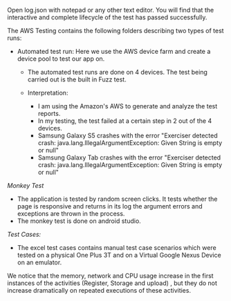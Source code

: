 Open log.json with notepad or any other text editor. You will find that the interactive and complete lifecycle of the test has passed successfully.

The AWS Testing contains the following folders describing two types of test runs:

- Automated test run: Here we use the AWS device farm and create a device pool to test our app on.

  - The automated test runs are done on 4 devices. The test being carried out is the built in Fuzz test.
  - Interpretation:

    - I am using the Amazon's AWS to generate and analyze the test reports.
    - In my testing, the test failed at a certain step in 2 out of the 4 devices.
    - Samsung Galaxy S5 crashes with the error "Exerciser detected crash: java.lang.IllegalArgumentException: Given String is empty or null"
    - Samsung Galaxy Tab crashes with the error "Exerciser detected crash: java.lang.IllegalArgumentException: Given String is empty or null"


_Monkey Test_

- The application is tested by random screen clicks. It tests whether the page is responsive and returns in its log the argument errors and exceptions are thrown in the process.
- The monkey test is done on android studio.

_Test Cases:_

- The excel test cases contains manual test case scenarios which were tested on a physical One Plus 3T and on a Virtual Google Nexus Device on an emulator.

We notice that the memory, network and CPU usage increase in the first instances of the activities (Register, Storage and upload) , but they do not increase dramatically on repeated executions of these activities.
